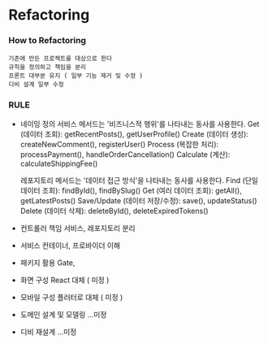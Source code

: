 # Refactoring

### How to Refactoring
	기존에 만든 프로젝트를 대상으로 한다
	규칙을 정의하고 책임을 분리
	프론트 대부분 유지 ( 일부 기능 제거 및 수정 )
	디비 설계 일부 수정

### RULE
* 네이밍 정의 
	서비스 메서드는 '비즈니스적 행위'를 나타내는 동사를 사용한다.
	Get (데이터 조회): getRecentPosts(), getUserProfile()
	Create (데이터 생성): createNewComment(), registerUser()
	Process (복잡한 처리): processPayment(), handleOrderCancellation()
	Calculate (계산): calculateShippingFee()

	레포지토리 메서드는 '데이터 접근 방식'을 나타내는 동사를 사용한다.
	Find (단일 데이터 조회): findById(), findBySlug()
	Get (여러 데이터 조회): getAll(), getLatestPosts()
	Save/Update (데이터 저장/수정): save(), updateStatus()
	Delete (데이터 삭제): deleteById(), deleteExpiredTokens()


* 컨트롤러 책임
	서비스, 레포지토리 분리

* 서비스 컨테이너, 프로바이더 이해

* 패키지 활용
	Gate, 
* 화면 구성
  React 대체 ( 미정 )

* 모바일 구성
  플러터로 대체 ( 미정 )

* 도메인 설계 및 모델링
	...미정
	
* 디비 재설계
	...미정
